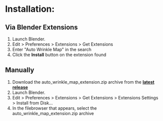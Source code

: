 
# Installation:

## Via Blender Extensions

1. Launch Blender.
2. Edit > Preferences > Extensions > Get Extensions
3. Enter "Auto Wrinkle Map" in the search
4. Click the **Install** button on the extension found

## Manually

1. Download the auto_wrinkle_map_extension.zip archive from the **[latest release](https://github.com/Hattiffnat/AutoWrinkleMap/releases)**
2. Launch Blender.
3. Edit > Preferences > Extensions > Get Extensions > Extensions Settings > Install from Disk...
5. In the filebrowser that appears, select the auto_wrinkle_map_extension.zip archive
